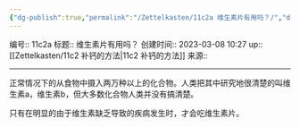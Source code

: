 ```yaml
---
{"dg-publish":true,"permalink":"/Zettelkasten/11c2a 维生素片有用吗？/","dgPassFrontmatter":true}
---
```


编号:: 11c2a
标题:: 维生素片有用吗？
创建时间:: 2023-03-08 10:27
up:: [[Zettelkasten/11c2 补钙的方法\|11c2 补钙的方法]]
来源:: 

---
正常情况下的从食物中摄入两万种以上的化合物。人类把其中研究地很清楚的叫维生素a，维生素b，但大多数化合物人类并没有搞清楚。

只有在明显的由于维生素缺乏导致的疾病发生时，才会吃维生素片。